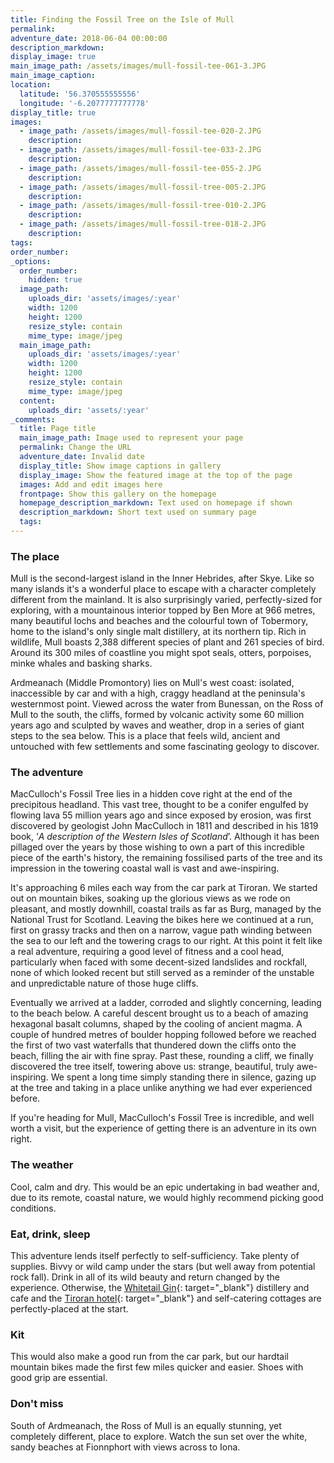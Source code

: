 ```yaml
---
title: Finding the Fossil Tree on the Isle of Mull
permalink:
adventure_date: 2018-06-04 00:00:00
description_markdown:
display_image: true
main_image_path: /assets/images/mull-fossil-tee-061-3.JPG
main_image_caption:
location:
  latitude: '56.370555555556'
  longitude: '-6.2077777777778'
display_title: true
images:
  - image_path: /assets/images/mull-fossil-tee-020-2.JPG
    description:
  - image_path: /assets/images/mull-fossil-tee-033-2.JPG
    description:
  - image_path: /assets/images/mull-fossil-tee-055-2.JPG
    description:
  - image_path: /assets/images/mull-fossil-tree-005-2.JPG
    description:
  - image_path: /assets/images/mull-fossil-tree-010-2.JPG
    description:
  - image_path: /assets/images/mull-fossil-tree-018-2.JPG
    description:
tags:
order_number:
_options:
  order_number:
    hidden: true
  image_path:
    uploads_dir: 'assets/images/:year'
    width: 1200
    height: 1200
    resize_style: contain
    mime_type: image/jpeg
  main_image_path:
    uploads_dir: 'assets/images/:year'
    width: 1200
    height: 1200
    resize_style: contain
    mime_type: image/jpeg
  content:
    uploads_dir: 'assets/:year'
_comments:
  title: Page title
  main_image_path: Image used to represent your page
  permalink: Change the URL
  adventure_date: Invalid date
  display_title: Show image captions in gallery
  display_image: Show the featured image at the top of the page
  images: Add and edit images here
  frontpage: Show this gallery on the homepage
  homepage_description_markdown: Text used on homepage if shown
  description_markdown: Short text used on summary page
  tags:
---
```


### The place

Mull is the second-largest island in the Inner Hebrides, after Skye. Like so many islands it's a wonderful place to escape with a character completely different from the mainland. It is also surprisingly varied, perfectly-sized for exploring, with a mountainous interior topped by Ben More at 966 metres, many beautiful lochs and beaches and the colourful town of Tobermory, home to the island's only single malt distillery, at its northern tip. Rich in wildlife, Mull boasts 2,388 different species of plant and 261 species of bird. Around its 300 miles of coastline you might spot seals, otters, porpoises, minke whales and basking sharks.

Ardmeanach (Middle Promontory) lies on Mull's west coast: isolated, inaccessible by car and with a high, craggy headland at the peninsula's westernmost point. Viewed across the water from Bunessan, on the Ross of Mull to the south, the cliffs, formed by volcanic activity some 60 million years ago and sculpted by waves and weather, drop in a series of giant steps to the sea below. This is a place that feels wild, ancient and untouched with few settlements and some fascinating geology to discover.

### The adventure

MacCulloch's Fossil Tree lies in a hidden cove right at the end of the precipitous headland. This vast tree, thought to be a conifer engulfed by flowing lava 55 million years ago and since exposed by erosion, was first discovered by geologist John MacCulloch in 1811 and described in his 1819 book, ‘*A description of the Western Isles of Scotland*’. Although it has been pillaged over the years by those wishing to own a part of this incredible piece of the earth's history, the remaining fossilised parts of the tree and its impression in the towering coastal wall is vast and awe-inspiring.

It's approaching 6&nbsp;miles each way from the car park at Tiroran. We started out on mountain bikes, soaking up the glorious views as we rode on pleasant, and mostly downhill, coastal trails as far as Burg, managed by the National Trust for Scotland. Leaving the bikes here we continued at a run, first on grassy tracks and then on a narrow, vague path winding between the sea to our left and the towering crags to our right. At this point it felt like a real adventure, requiring a good level of fitness and a cool head, particularly when faced with some decent-sized landslides and rockfall, none of which looked recent but still served as a reminder of the unstable and unpredictable nature of those huge cliffs.

Eventually we arrived at a ladder, corroded and slightly concerning, leading to the beach below. A careful descent brought us to a beach of amazing hexagonal basalt columns, shaped by the cooling of ancient magma. A couple of hundred metres of boulder hopping followed before we reached the first of two vast waterfalls that thundered down the cliffs onto the beach, filling the air with fine spray. Past these, rounding a cliff, we finally discovered the tree itself, towering above us: strange, beautiful, truly awe-inspiring. We spent a long time simply standing there in silence, gazing up at the tree and taking in a place unlike anything we had ever experienced before.

If you're heading for Mull, MacCulloch's Fossil Tree is incredible, and well worth a visit, but the experience of getting there is an adventure in its own right.

### The weather

Cool, calm and dry. This would be an epic undertaking in bad weather and, due to its remote, coastal nature, we would highly recommend picking good conditions.

### Eat, drink, sleep

This adventure lends itself perfectly to self-sufficiency. Take plenty of supplies. Bivvy or wild camp under the stars (but well away from potential rock fall). Drink in all of its wild beauty and return changed by the experience. Otherwise, the [Whitetail Gin](https://whitetailgin.com/){: target="_blank"} distillery and cafe and the [Tiroran hotel](https://www.tiroran.com/){: target="_blank"} and self-catering cottages are perfectly-placed at the start.

### Kit

This would also make a good run from the car park, but our hardtail mountain bikes made the first few miles quicker and easier. Shoes with good grip are essential.

### Don't miss

South of Ardmeanach, the Ross of Mull is an equally stunning, yet completely different, place to explore. Watch the sun set over the white, sandy beaches at Fionnphort with views across to Iona.

&nbsp;